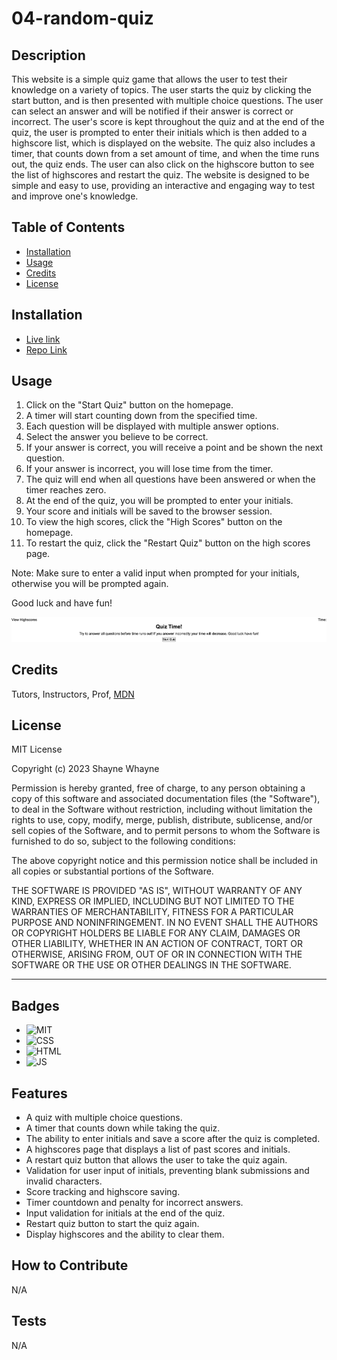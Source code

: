 # 04-random-quiz

## Description

This website is a simple quiz game that allows the user to test their knowledge on a variety of topics. The user starts the quiz by clicking the start button, and is then presented with multiple choice questions. The user can select an answer and will be notified if their answer is correct or incorrect. The user's score is kept throughout the quiz and at the end of the quiz, the user is prompted to enter their initials which is then added to a highscore list, which is displayed on the website. The quiz also includes a timer, that counts down from a set amount of time, and when the time runs out, the quiz ends. The user can also click on the highscore button to see the list of highscores and restart the quiz. The website is designed to be simple and easy to use, providing an interactive and engaging way to test and improve one's knowledge.

## Table of Contents

- [Installation](#installation)
- [Usage](#usage)
- [Credits](#credits)
- [License](#license)

## Installation

- [Live link](https://shaynefw.github.io/04-random-quiz/)
- [Repo Link](https://github.com/shaynefw/04-random-quiz)

## Usage

1. Click on the "Start Quiz" button on the homepage.
2. A timer will start counting down from the specified time.
3. Each question will be displayed with multiple answer options.
4. Select the answer you believe to be correct.
5. If your answer is correct, you will receive a point and be shown the next question.
6. If your answer is incorrect, you will lose time from the timer.
7. The quiz will end when all questions have been answered or when the timer reaches zero.
8. At the end of the quiz, you will be prompted to enter your initials.
9. Your score and initials will be saved to the browser session.
10. To view the high scores, click the "High Scores" button on the homepage.
11. To restart the quiz, click the "Restart Quiz" button on the high scores page.

Note: Make sure to enter a valid input when prompted for your initials, otherwise you will be prompted again.

Good luck and have fun!

![quizshot](./assets/images/Quiz%20Time!.png)

## Credits

Tutors, Instructors, Prof, [MDN](https://developer.mozilla.org/en-US/)

## License

MIT License

Copyright (c) 2023 Shayne Whayne

Permission is hereby granted, free of charge, to any person obtaining a copy
of this software and associated documentation files (the "Software"), to deal
in the Software without restriction, including without limitation the rights
to use, copy, modify, merge, publish, distribute, sublicense, and/or sell
copies of the Software, and to permit persons to whom the Software is
furnished to do so, subject to the following conditions:

The above copyright notice and this permission notice shall be included in all
copies or substantial portions of the Software.

THE SOFTWARE IS PROVIDED "AS IS", WITHOUT WARRANTY OF ANY KIND, EXPRESS OR
IMPLIED, INCLUDING BUT NOT LIMITED TO THE WARRANTIES OF MERCHANTABILITY,
FITNESS FOR A PARTICULAR PURPOSE AND NONINFRINGEMENT. IN NO EVENT SHALL THE
AUTHORS OR COPYRIGHT HOLDERS BE LIABLE FOR ANY CLAIM, DAMAGES OR OTHER
LIABILITY, WHETHER IN AN ACTION OF CONTRACT, TORT OR OTHERWISE, ARISING FROM,
OUT OF OR IN CONNECTION WITH THE SOFTWARE OR THE USE OR OTHER DEALINGS IN THE
SOFTWARE.

---

## Badges

- ![MIT](https://img.shields.io/badge/MIT-License-blue)
- ![CSS](https://img.shields.io/badge/CSS-11.9%25-orange)
- ![HTML](https://img.shields.io/badge/HTML-16.7%25-yellowgreen)
- ![JS](https://img.shields.io/badge/Javascript-71.4%25-brightgreen)

## Features

- A quiz with multiple choice questions.
- A timer that counts down while taking the quiz.
- The ability to enter initials and save a score after the quiz is completed.
- A highscores page that displays a list of past scores and initials.
- A restart quiz button that allows the user to take the quiz again.
- Validation for user input of initials, preventing blank submissions and invalid characters.
- Score tracking and highscore saving.
- Timer countdown and penalty for incorrect answers.
- Input validation for initials at the end of the quiz.
- Restart quiz button to start the quiz again.
- Display highscores and the ability to clear them.

## How to Contribute

N/A

## Tests

N/A
